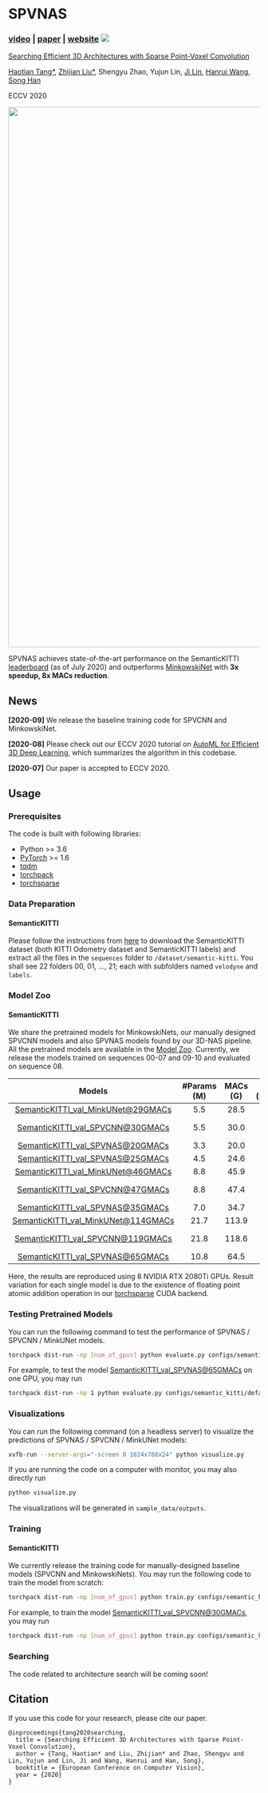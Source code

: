 # SPVNAS

### [video](https://youtu.be/zzJR07LMXxs) | [paper](https://arxiv.org/abs/2007.16100) | [website](http://spvnas.mit.edu/) [![](https://colab.research.google.com/assets/colab-badge.svg)](https://colab.research.google.com/github/mit-han-lab/spvnas/blob/master/tutorial/e3d.ipynb)

[Searching Efficient 3D Architectures with Sparse Point-Voxel Convolution](https://arxiv.org/abs/2007.16100)

[Haotian Tang*](http://kentang.net/), [Zhijian Liu*](http://zhijianliu.com/), Shengyu Zhao, Yujun Lin, [Ji Lin](http://linji.me/), [Hanrui Wang](http://hanruiwang.me/), [Song Han](https://songhan.mit.edu/)

ECCV 2020

<img src="https://hanlab.mit.edu/projects/spvnas/figures/spvnas_vs_mink.gif" width="1080">

SPVNAS achieves state-of-the-art performance on the SemanticKITTI [leaderboard](http://semantic-kitti.org/tasks.html#semseg) (as of July 2020) and outperforms [MinkowskiNet](https://arxiv.org/abs/1904.08755) with **3x speedup, 8x MACs reduction**.


## News

**[2020-09]** We release the baseline training code for SPVCNN and MinkowskiNet.

**[2020-08]** Please check out our ECCV 2020 tutorial on [AutoML for Efficient 3D Deep Learning](https://www.youtube.com/watch?v=zzJR07LMXxs), which summarizes the algorithm in this codebase.

**[2020-07]** Our paper is accepted to ECCV 2020.

## Usage

### Prerequisites

The code is built with following libraries:
- Python >= 3.6
- [PyTorch](https://github.com/pytorch/pytorch) >= 1.6
- [tqdm](https://github.com/tqdm/tqdm)
- [torchpack](https://github.com/mit-han-lab/torchpack)
- [torchsparse](https://github.com/mit-han-lab/torchsparse)

### Data Preparation

#### SemanticKITTI

Please follow the instructions from [here](http://www.semantic-kitti.org) to download the SemanticKITTI dataset (both KITTI Odometry dataset and SemanticKITTI labels) and extract all the files in the `sequences` folder to `/dataset/semantic-kitti`. You shall see 22 folders 00, 01, …, 21; each with subfolders named `velodyne` and `labels`.

### Model Zoo

#### SemanticKITTI

We share the pretrained models for MinkowskiNets, our manually designed SPVCNN models and also SPVNAS models found by our 3D-NAS pipeline. All the pretrained models are available in the [Model Zoo](spvnas/model_zoo.py). Currently, we release the models trained on sequences 00-07 and 09-10 and evaluated on sequence 08.

|                            Models                            | \#Params (M) | MACs (G) | mIoU (paper) | mIoU (reprod.) |
| :----------------------------------------------------------: | :----------: | :------: | :----------: | :------------: |
| [SemanticKITTI_val_MinkUNet@29GMACs](https://hanlab.mit.edu/files/SPVNAS/minkunet/SemanticKITTI_val_MinkUNet@29GMACs/) |     5.5      |   28.5   |     58.9     |      59.3      |
| [SemanticKITTI_val_SPVCNN@30GMACs](https://hanlab.mit.edu/files/SPVNAS/spvcnn/SemanticKITTI_val_SPVCNN@30GMACs/) |     5.5      |   30.0   |     60.7     |   60.8 ± 0.5   |
| [SemanticKITTI_val_SPVNAS@20GMACs](https://hanlab.mit.edu/files/SPVNAS/spvnas_specialized/SemanticKITTI_val_SPVNAS@20GMACs/) |     3.3      |   20.0   |     61.5     |       -        |
| [SemanticKITTI_val_SPVNAS@25GMACs](https://hanlab.mit.edu/files/SPVNAS/spvnas/SemanticKITTI_val_SPVNAS@25GMACs/) |     4.5      |   24.6   |     62.9     |       -        |
| [SemanticKITTI_val_MinkUNet@46GMACs](https://hanlab.mit.edu/files/SPVNAS/minkunet/SemanticKITTI_val_MinkUNet@46GMACs/) |     8.8      |   45.9   |     60.3     |      60.0      |
| [SemanticKITTI_val_SPVCNN@47GMACs](https://hanlab.mit.edu/files/SPVNAS/spvcnn/SemanticKITTI_val_SPVCNN@47GMACs/) |     8.8      |   47.4   |     61.4     |   61.5 ± 0.2   |
| [SemanticKITTI_val_SPVNAS@35GMACs](https://hanlab.mit.edu/files/SPVNAS/spvnas_specialized/SemanticKITTI_val_SPVNAS@35GMACs/) |     7.0      |   34.7   |     63.5     |       -        |
| [SemanticKITTI_val_MinkUNet@114GMACs](https://hanlab.mit.edu/files/SPVNAS/minkunet/SemanticKITTI_val_MinkUNet@114GMACs/) |     21.7     |  113.9   |     61.1     |      61.9      |
| [SemanticKITTI_val_SPVCNN@119GMACs](https://hanlab.mit.edu/files/SPVNAS/spvcnn/SemanticKITTI_val_SPVCNN@119GMACs/) |     21.8     |  118.6   |     63.8     |   63.7 ± 0.4   |
| [SemanticKITTI_val_SPVNAS@65GMACs](https://hanlab.mit.edu/files/SPVNAS/spvnas_specialized/SemanticKITTI_val_SPVNAS@65GMACs/) |     10.8     |   64.5   |     64.7     |       -        |

Here, the results are reproduced using 8 NVIDIA RTX 2080Ti GPUs. Result variation for each single model is due to the existence of floating point atomic addition operation in our [torchsparse](https://github.com/mit-han-lab/torchsparse) CUDA backend.

### Testing Pretrained Models

You can run the following command to test the performance of SPVNAS / SPVCNN / MinkUNet models.

```bash
torchpack dist-run -np [num_of_gpus] python evaluate.py configs/semantic_kitti/default.yaml --name [num_of_net]
```

For example, to test the model [SemanticKITTI_val_SPVNAS@65GMACs](https://hanlab.mit.edu/files/SPVNAS/spvnas_specialized/SemanticKITTI_val_SPVNAS@65GMACs/) on one GPU, you may run

```bash
torchpack dist-run -np 1 python evaluate.py configs/semantic_kitti/default.yaml --name SemanticKITTI_val_SPVNAS@65GMACs
```

### Visualizations

You can run the following command (on a headless server) to visualize the predictions of SPVNAS / SPVCNN / MinkUNet models:

```bash
xvfb-run --server-args="-screen 0 1024x768x24" python visualize.py
```

If you are running the code on a computer with monitor, you may also directly run

```bash
python visualize.py
```

The visualizations will be generated in `sample_data/outputs`.

### Training

#### SemanticKITTI

We currently release the training code for manually-designed baseline models (SPVCNN and MinkowskiNets). You may run the following code to train the model from scratch:

```bash
torchpack dist-run -np [num_of_gpus] python train.py configs/semantic_kitti/[model name]/[config name].yaml
```

For example, to train the model [SemanticKITTI_val_SPVCNN@30GMACs](https://hanlab.mit.edu/files/SPVNAS/spvcnn/SemanticKITTI_val_SPVCNN@30GMACs/), you may run

```bash
torchpack dist-run -np [num_of_gpus] python train.py configs/semantic_kitti/spvcnn/cr0p5.yaml
```

### Searching

The code related to architecture search will be coming soon!

## Citation

If you use this code for your research, please cite our paper.

```@inproceedings{
@inproceedings{tang2020searching,
  title = {Searching Efficient 3D Architectures with Sparse Point-Voxel Convolution},
  author = {Tang, Haotian* and Liu, Zhijian* and Zhao, Shengyu and Lin, Yujun and Lin, Ji and Wang, Hanrui and Han, Song},
  booktitle = {European Conference on Computer Vision},
  year = {2020}
}
```
